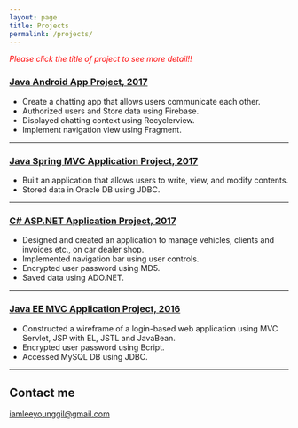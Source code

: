 ```yaml
---
layout: page
title: Projects
permalink: /projects/
---
```

<span style="color:red">*Please click the title of project to see more detail!!*</span>

### [Java Android App Project, 2017](https://github.com/YounggilLee/OmegaA/wiki) 
* Create a chatting app that allows users communicate each other.
* Authorized users and Store data using Firebase.
* Displayed chatting context using Recyclerview.
* Implement navigation view using Fragment.

***

### [Java Spring MVC Application Project, 2017](https://github.com/YounggilLee/OmegaA/wiki)
* Built an application that allows users to write, view, and modify contents.
* Stored data in Oracle DB using JDBC.

***

### [C# ASP.NET Application Project, 2017](https://github.com/YounggilLee/OmegaC/wiki)
* Designed and created an application to manage vehicles, clients and invoices etc., on car dealer shop.
* Implemented navigation bar using user controls.
* Encrypted user password using MD5.
* Saved data using ADO.NET.

***

### [Java EE MVC Application Project, 2016](https://github.com/YounggilLee/Signup_Application/wiki)
* Constructed a wireframe of a login-based web application using MVC Servlet, JSP with EL, JSTL and JavaBean.
* Encrypted user password using Bcript.
* Accessed MySQL DB using JDBC.

***


## Contact me

[iamleeyounggil@gmail.com](mailto:iamleeyounggil@gmail.com)
